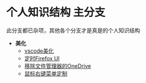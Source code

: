 # 个人知识结构 主分支

此分支都已杂项，其他各个分支才是真是的个人知识结构

- **美化**
	- [vscode美化](beautify/vscode/readme.md)
	- [定时Firefox UI](beautify/firefox/readme.md)
	- [移除文件管理器的OneDrive](beautify/onedrive/readme.md)
	- [鼠标右键菜单定制](mouse.menu/readme.md)
